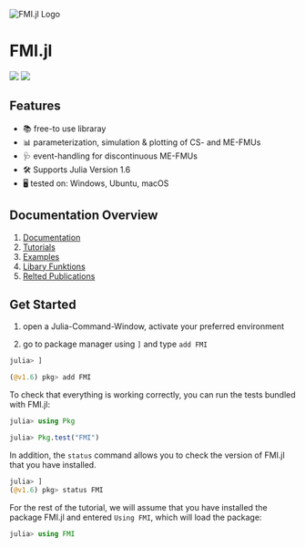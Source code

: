 ![FMI.jl Logo](https://github.com/ThummeTo/FMI.jl/blob/main/logo/dark/fmijl_logo_640_320.png )
# FMI.jl

[![][docs-img]](docs-url) [![][test-img]]() 

<!---Dokumentation Variablen    "FMI.jl Logo"--->

[docs-img]: https://img.shields.io/badge/docs-dev-blue.svg
[docs-url]: https://github.com/adribrune.io/FMI.jl/dev
<!---https://ThummeTo.github.io/FMI.jl/dev--->
<!--- Run FMI.jl Tests Variablen--->

[test-img]: https://github.com/ThummeTo/FMI.jl/actions/workflows/Test.yml/badge.svg

<!--- [![](https://img.shields.io/badge/docs-stable-blue.svg)](https://ThummeTo.github.io/FMI.jl/stable) --->


## Features
- 📚 free-to use libraray
- 📊 parameterization, simulation & plotting of CS- and ME-FMUs
- 🩺 event-handling for discontinuous ME-FMUs
- 🛠️ Supports Julia Version 1.6
- 🖥️ tested on: Windows, Ubuntu, macOS

## Documentation Overview
1. [Documentation](@ref)
2. [Tutorials](@ref )
3. [Examples](@ref )
4. [Libary Funktions](@ref )
5. [Relted Publications](@ref )

## Get Started
1. open a Julia-Command-Window, activate your preferred environment

1. go to package manager using ```]``` and type ```add FMI```
```julia
julia> ]

(@v1.6) pkg> add FMI
```

To check that everything is working correctly, you can run the tests bundled with FMI.jl:
```julia
julia> using Pkg

julia> Pkg.test("FMI")
```

In addition, the ```status``` command allows you to check the version of FMI.jl that you have installed.
```julia
julia> ]
(@v1.6) pkg> status FMI
```

For the rest of the tutorial, we will assume that you have installed the package FMI.jl and entered ``Using FMI``, which will load the package:

```julia
julia> using FMI
```
